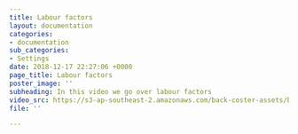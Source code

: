 ```yaml
---
title: Labour factors
layout: documentation
categories:
- documentation
sub_categories:
- Settings
date: 2018-12-17 22:27:06 +0000
page_title: Labour factors
poster_image: ''
subheading: In this video we go over labour factors
video_src: https://s3-ap-southeast-2.amazonaws.com/back-coster-assets/bp-training-videos/Labour+Factors.mp4
file: ''

---
```

